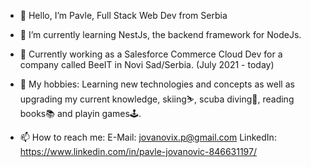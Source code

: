- 👋 Hello, I’m Pavle, Full Stack Web Dev from Serbia
- 🌱 I’m currently learning NestJs, the backend framework for NodeJs.
- 🏢 Currently working as a Salesforce Commerce Cloud Dev for a company called BeeIT in Novi Sad/Serbia. (July 2021 - today)
- 🏓 My hobbies: Learning new technologies and concepts as well as upgrading my current knowledge, skiing⛷️, scuba diving🤿, reading books📚 and playin games🕹️.

- 📫 How to reach me:
  E-Mail: jovanovix.p@gmail.com
  LinkedIn: https://www.linkedin.com/in/pavle-jovanovic-846631197/

